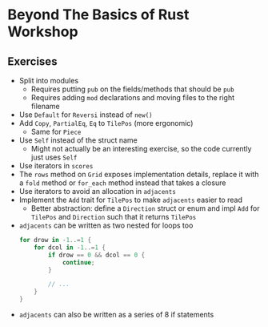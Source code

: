 # Beyond The Basics of Rust Workshop

## Exercises

* Split into modules
  * Requires putting `pub` on the fields/methods that should be `pub`
  * Requires adding `mod` declarations and moving files to the right filename
* Use `Default` for `Reversi` instead of `new()`
* Add `Copy`, `PartialEq`, `Eq` to `TilePos` (more ergonomic)
  * Same for `Piece`
* Use `Self` instead of the struct name
  * Might not actually be an interesting exercise, so the code currently
    just uses `Self`
* Use iterators in `scores`
* The `rows` method on `Grid` exposes implementation details, replace it with
  a `fold` method or `for_each` method instead that takes a closure
* Use iterators to avoid an allocation in `adjacents`
* Implement the `Add` trait for `TilePos` to make `adjacents` easier to read
  * Better abstraction: define a `Direction` struct or enum and impl `Add` for
    `TilePos` and `Direction` such that it returns `TilePos`
* `adjacents` can be written as two nested for loops too
  ```rust
  for drow in -1..=1 {
      for dcol in -1..=1 {
          if drow == 0 && dcol == 0 {
              continue;
          }

          // ...
      }
  }
  ```
* `adjacents` can also be written as a series of 8 if statements
